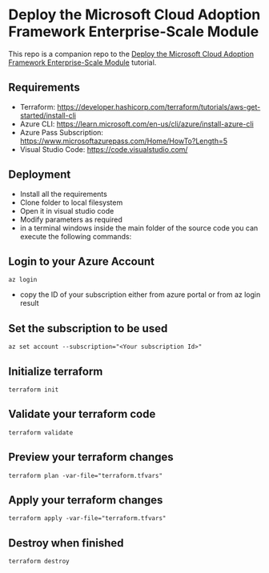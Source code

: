 # Deploy the Microsoft Cloud Adoption Framework Enterprise-Scale Module

This repo is a companion repo to the [Deploy the Microsoft Cloud Adoption Framework Enterprise-Scale Module](https://developer.hashicorp.com/terraform/tutorials/azure/microsoft-caf-enterprise-scale) tutorial. 

## Requirements

- Terraform: https://developer.hashicorp.com/terraform/tutorials/aws-get-started/install-cli
- Azure CLI: https://learn.microsoft.com/en-us/cli/azure/install-azure-cli
- Azure Pass Subscription: https://www.microsoftazurepass.com/Home/HowTo?Length=5
- Visual Studio Code: https://code.visualstudio.com/

## Deployment

- Install all the requirements
- Clone folder to local filesystem
- Open it in visual studio code
- Modify parameters as required
- in a terminal windows inside the main folder of the source code  you can  execute the following commands:

## Login to your Azure Account

```az login```
- copy the ID of your subscription either from azure portal or from az login result

## Set the subscription to be used

```az set account --subscription="<Your subscription Id>"```
 
## Initialize terraform
  
```terraform init```

## Validate your terraform code
  
```terraform validate```

## Preview your terraform changes
  
 ```terraform plan -var-file="terraform.tfvars"```
  
## Apply your terraform changes
  
```terraform apply -var-file="terraform.tfvars"```

## Destroy when finished
  
 ```terraform destroy```
